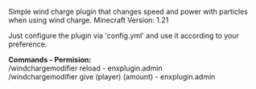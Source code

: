 Simple wind charge plugin that changes speed and power with particles when using wind charge.
Minecraft Version: 1.21

Just configure the plugin via 'config.yml' and use it according to your preference.

<b>Commands - Permision:</b> <br>
/windchargemodifier reload - enxplugin.admin <br>
/windchargemodifier give (player) (amount) - enxplugin.admin
